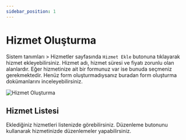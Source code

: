 ```yaml
---
sidebar_position: 1
---
```


# Hizmet Oluşturma

Sistem tanımları > Hizmetler sayfasında `Hizmet Ekle` butonuna tıklayarak hizmet ekleyebilirsiniz. Hizmet adı, hizmet süresi ve fiyatı zorunlu olan alanlardır. Eğer hizmetinize ait bir formunuz var ise bunuda seçmeniz gerekmektedir. Henüz form oluşturmadıysanız buradan form oluşturma dokümanlarını inceleyebilirsiniz.

![Hizmet Oluşturma](/img/tutorial/services-create.png)

## Hizmet Listesi

Eklediğiniz hizmetleri listenizde görebilirsiniz. Düzenleme butonunu kullanarak hizmetinizde düzenlemeler yapabilirsiniz.
